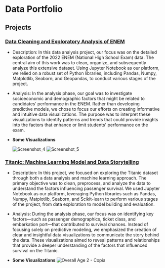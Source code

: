# Data Portfolio


## Projects
### [Data Cleaning and Exploratory Analysis of ENEM](https://github.com/lureba/ENEM-EDA-EN-US)
- Description: In this data analysis project, our focus was on the detailed exploration of the 2022 ENEM (National High School Exam) data. The central aim of this work was to clean, organize, and subsequently analyze this extensive dataset. Using Jupyter Notebook as our platform, we relied on a robust set of Python libraries, including Pandas, Numpy, Matplotlib, Seaborn, and Geopandas, to conduct various stages of the project.

- Analysis: In the analysis phase, our goal was to investigate socioeconomic and demographic factors that might be related to candidates' performance in the ENEM. Rather than developing predictive models, we chose to focus our efforts on creating informative and intuitive data visualizations. The purpose was to interpret these visualizations to identify patterns and trends that could provide insights into the factors that enhance or limit students' performance on the exam.
- **Some Visualizations**


    ![Screenshot_4](https://github.com/user-attachments/assets/cebfe15e-ec10-4dbc-9d58-a461a8aba80b)
    ![Screenshot_5](https://github.com/user-attachments/assets/cbb01771-8d2f-4966-b540-d3824895dad4)

### [Titanic: Machine Learning Model and Data Storytelling](https://github.com/lureba/Titanic-US)
- Description: In this project, we focused on exploring the Titanic dataset through both a data analysis and machine learning approach. The primary objective was to clean, preprocess, and analyze the data to understand the factors influencing passenger survival. We used Jupyter Notebook as our platform, leveraging Python libraries such as Pandas, Numpy, Matplotlib, Seaborn, and Scikit-learn to perform various stages of the project, from data exploration to model building and evaluation.

- Analysis: During the analysis phase, our focus was on identifying key factors—such as passenger demographics, ticket class, and embarkation port—that contributed to survival chances. Instead of focusing solely on predictive modeling, we emphasized the creation of clear and insightful data visualizations to communicate the story behind the data. These visualizations aimed to reveal patterns and relationships that provide a deeper understanding of the factors that influenced survival on the Titanic.
  
- **Some Visualizations**
![Overall Age 2 - Copia](https://github.com/user-attachments/assets/2f43042e-a0c9-4b83-8599-3c37e803a8b9)





















